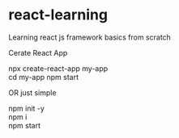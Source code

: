 # react-learning
Learning react js framework basics from scratch

Cerate React App 

npx create-react-app my-app <br/>
cd my-app
npm start

OR just simple 

npm init -y <br/>
npm i <dependencies> <br/>
npm start 

